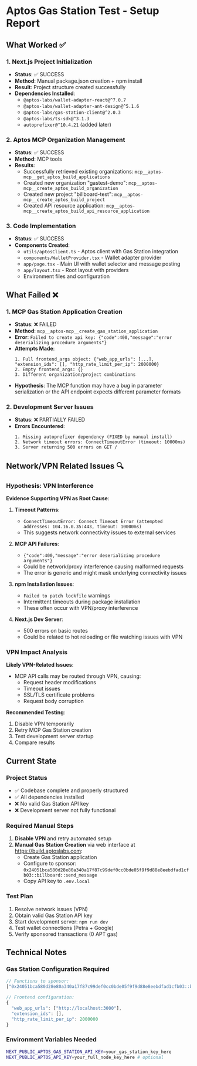 # Aptos Gas Station Test - Setup Report

## What Worked ✅

### 1. Next.js Project Initialization
- **Status**: ✅ SUCCESS
- **Method**: Manual package.json creation + npm install
- **Result**: Project structure created successfully
- **Dependencies Installed**:
  - `@aptos-labs/wallet-adapter-react@^7.0.7`
  - `@aptos-labs/wallet-adapter-ant-design@^5.1.6`
  - `@aptos-labs/gas-station-client@^2.0.3`
  - `@aptos-labs/ts-sdk@^3.1.3`
  - `autoprefixer@^10.4.21` (added later)

### 2. Aptos MCP Organization Management
- **Status**: ✅ SUCCESS
- **Method**: MCP tools
- **Results**:
  - Successfully retrieved existing organizations: `mcp__aptos-mcp__get_aptos_build_applications`
  - Created new organization "gastest-demo": `mcp__aptos-mcp__create_aptos_build_organization`
  - Created new project "billboard-test": `mcp__aptos-mcp__create_aptos_build_project`
  - Created API resource application: `mcp__aptos-mcp__create_aptos_build_api_resource_application`

### 3. Code Implementation
- **Status**: ✅ SUCCESS
- **Components Created**:
  - `utils/aptosClient.ts` - Aptos client with Gas Station integration
  - `components/WalletProvider.tsx` - Wallet adapter provider
  - `app/page.tsx` - Main UI with wallet selector and message posting
  - `app/layout.tsx` - Root layout with providers
  - Environment files and configuration

## What Failed ❌

### 1. MCP Gas Station Application Creation
- **Status**: ❌ FAILED
- **Method**: `mcp__aptos-mcp__create_gas_station_application`
- **Error**: `Failed to create api key: {"code":400,"message":"error deserializing procedure arguments"}`
- **Attempts Made**:
  ```
  1. Full frontend_args object: {"web_app_urls": [...], "extension_ids": [], "http_rate_limit_per_ip": 2000000}
  2. Empty frontend_args: {}
  3. Different organization/project combinations
  ```
- **Hypothesis**: The MCP function may have a bug in parameter serialization or the API endpoint expects different parameter formats

### 2. Development Server Issues
- **Status**: ❌ PARTIALLY FAILED
- **Errors Encountered**:
  ```
  1. Missing autoprefixer dependency (FIXED by manual install)
  2. Network timeout errors: ConnectTimeoutError (timeout: 10000ms)
  3. Server returning 500 errors on GET /
  ```

## Network/VPN Related Issues 🔍

### Hypothesis: VPN Interference

**Evidence Supporting VPN as Root Cause**:

1. **Timeout Patterns**:
   - `ConnectTimeoutError: Connect Timeout Error (attempted addresses: 104.16.0.35:443, timeout: 10000ms)`
   - This suggests network connectivity issues to external services

2. **MCP API Failures**:
   - `{"code":400,"message":"error deserializing procedure arguments"}`
   - Could be network/proxy interference causing malformed requests
   - The error is generic and might mask underlying connectivity issues

3. **npm Installation Issues**:
   - `Failed to patch lockfile` warnings
   - Intermittent timeouts during package installation
   - These often occur with VPN/proxy interference

4. **Next.js Dev Server**:
   - 500 errors on basic routes
   - Could be related to hot reloading or file watching issues with VPN

### VPN Impact Analysis

**Likely VPN-Related Issues**:
- MCP API calls may be routed through VPN, causing:
  - Request header modifications
  - Timeout issues
  - SSL/TLS certificate problems
  - Request body corruption

**Recommended Testing**:
1. Disable VPN temporarily
2. Retry MCP Gas Station creation
3. Test development server startup
4. Compare results

## Current State

### Project Status
- ✅ Codebase complete and properly structured
- ✅ All dependencies installed
- ❌ No valid Gas Station API key
- ❌ Development server not fully functional

### Required Manual Steps
1. **Disable VPN** and retry automated setup
2. **Manual Gas Station Creation** via web interface at https://build.aptoslabs.com:
   - Create Gas Station application
   - Configure to sponsor: `0x24051bca580d28e80a340a17f87c99def0cc0bde05f9f9d88e8eebdfad1cfb03::billboard::send_message`
   - Copy API key to `.env.local`

### Test Plan
1. Resolve network issues (VPN)
2. Obtain valid Gas Station API key
3. Start development server: `npm run dev`
4. Test wallet connections (Petra + Google)
5. Verify sponsored transactions (0 APT gas)

## Technical Notes

### Gas Station Configuration Required
```javascript
// Functions to sponsor:
["0x24051bca580d28e80a340a17f87c99def0cc0bde05f9f9d88e8eebdfad1cfb03::billboard::send_message"]

// Frontend configuration:
{
  "web_app_urls": ["http://localhost:3000"],
  "extension_ids": [],
  "http_rate_limit_per_ip": 2000000
}
```

### Environment Variables Needed
```bash
NEXT_PUBLIC_APTOS_GAS_STATION_API_KEY=your_gas_station_key_here
NEXT_PUBLIC_APTOS_API_KEY=your_full_node_key_here # optional
```